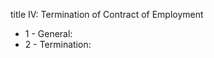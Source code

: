 title IV: Termination of Contract of Employment

<ul>
			<li>1 - General: <ul>
			</ul></li>			<li>2 - Termination: <ul>
			</ul></li></ul>